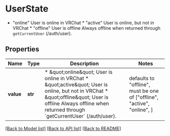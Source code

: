 # UserState

* \"online\" User is online in VRChat * \"active\" User is online, but not in VRChat * \"offline\" User is offline  Always offline when returned through `getCurrentUser` (/auth/user).

## Properties
Name | Type | Description | Notes
------------ | ------------- | ------------- | -------------
**value** | **str** | * \&quot;online\&quot; User is online in VRChat * \&quot;active\&quot; User is online, but not in VRChat * \&quot;offline\&quot; User is offline  Always offline when returned through &#x60;getCurrentUser&#x60; (/auth/user). | defaults to "offline",  must be one of ["offline", "active", "online", ]

[[Back to Model list]](../README.md#documentation-for-models) [[Back to API list]](../README.md#documentation-for-api-endpoints) [[Back to README]](../README.md)


